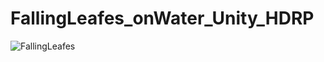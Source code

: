 # FallingLeafes_onWater_Unity_HDRP
![FallingLeafes](https://github.com/Clept0/FallingLeafes_onWater_Unity_HDRP/assets/71430546/fc83801d-a511-4d7e-b38c-1f01c5be506e)
